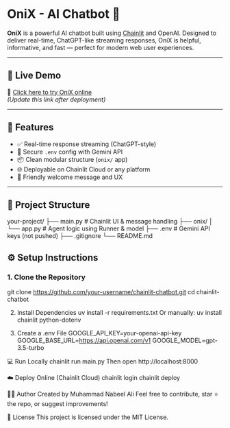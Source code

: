 # OniX - AI Chatbot 🤖

**OniX** is a powerful AI chatbot built using [Chainlit](https://www.chainlit.io/) and OpenAI. Designed to deliver real-time, ChatGPT-like streaming responses, OniX is helpful, informative, and fast — perfect for modern web user experiences.

---

## 🚀 Live Demo

🔗 [Click here to try OniX online](https://your-onix-chatbot.chainlit.app)  
_(Update this link after deployment)_

---

## 🧠 Features

- ✅ Real-time response streaming (ChatGPT-style)
- 🔐 Secure `.env` config with Gemini API
- 📦 Clean modular structure (`onix/` app)
- 🌐 Deployable on Chainlit Cloud or any platform
- 💬 Friendly welcome message and UX

---

## 📁 Project Structure

your-project/
├── main.py # Chainlit UI & message handling
├── onix/
│ └── app.py # Agent logic using Runner & model
├── .env # Gemini API keys (not pushed)
├── .gitignore
└── README.md


## ⚙️ Setup Instructions

### 1. Clone the Repository
git clone https://github.com/your-username/chainlit-chatbot.git
cd chainlit-chatbot

2. Install Dependencies
uv install -r requirements.txt
Or manually:
uv install chainlit python-dotenv

3. Create a .env File
GOOGLE_API_KEY=your-openai-api-key
GOOGLE_BASE_URL=https://api.openai.com/v1
GOOGLE_MODEL=gpt-3.5-turbo

💻 Run Locally
chainlit run main.py
Then open http://localhost:8000

☁️ Deploy Online (Chainlit Cloud)
chainlit login
chainlit deploy

🙋‍♂️ Author
Created by Muhammad Nabeel Ali
Feel free to contribute, star ⭐ the repo, or suggest improvements!

📜 License
This project is licensed under the MIT License.